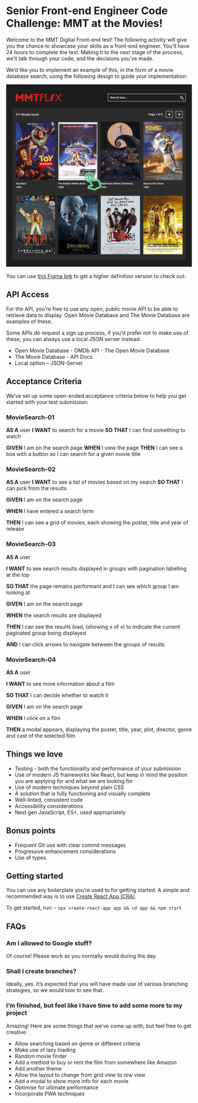 # Senior Front-end Engineer Code Challenge: MMT at the Movies! 


Welcome to the MMT Digital Front-end test! The following activity will give you the chance to showcase your skills as a front-end engineer. You’ll have 24 hours to complete the test. Making it to the next stage of the process, we’ll talk through your code, and the decisions you’ve made. 

We’d like you to implement an example of this, in the form of a movie database search, using the following design to guide your implementation: 

![MMT at the Movies Design](design.png)

You can use [this Figma link](https://www.figma.com/proto/8InQTRWhd3JaqdnoY9TRxQ/Tech-Test?node-id=19%3A2&viewport=-766%2C78%2C0.6925315856933594&scaling=min-zoom) to get a higher definition version to check out:  

## API Access 

For the API, you’re free to use any open, public movie API to be able to retrieve data to display. Open Movie Database and The Movie Database are examples of these. 

Some APIs do request a sign up process, if you’d prefer not to make use of these, you can always use a local JSON server instead: 

- Open Movie Database - OMDb API - The Open Movie Database 
- The Movie Database - API Docs 
- Local option – JSON-Server 

## Acceptance Criteria 

We’ve set up some open-ended acceptance criteria below to help you get started with your test submission: 

### **MovieSearch-01**

**AS A** user 
**I WANT** to search for a movie 
**SO THAT** I can find something to watch 

**GIVEN** I am on the search page 
**WHEN** I view the page 
**THEN** I can see a box with a button so I can search for a given movie title 

### **MovieSearch-02**

**AS A** user 
**I WANT** to see a list of movies based on my search 
**SO THAT** I can pick from the results 

**GIVEN** I am on the search page

**WHEN** I have entered a search term

**THEN** I can see a grid of movies, each showing the poster, title and year of release

### **MovieSearch-03**

**AS A** user

**I WANT** to see search results displayed in groups with pagination labelling at the top 

**SO THAT** the page remains performant and I can see which group I am looking at


**GIVEN** I am on the search page

**WHEN** the search results are displayed 

**THEN** I can see the results load, (showing x of x) to indicate the current paginated group being displayed 

**AND** I can click arrows to navigate between the groups of results 

### **MovieSearch-04**

**AS A** user 

**I WANT** to see more information about a film

**SO THAT** I can decide whether to watch it 


**GIVEN** I am on the search page

**WHEN** I click on a film

**THEN** a modal appears, displaying the poster, title, year, plot, director, genre and cast of the selected film 

## Things we love 

- Testing - both the functionality and performance of your submission 
- Use of modern JS frameworks like React, but keep in mind the position you are applying for and what we are looking for 
- Use of modern techniques beyond plain CSS 
- A solution that is fully functioning and visually complete 
- Well-linted, consistent code 
- Accessibility considerations 
- Next gen JavaScript, ES+, used appropriately 

## Bonus points 

- Frequent Git use with clear commit messages 
- Progressive enhancement considerations 
- Use of types

## Getting started

You can use any boilerplate you’re used to for getting started. A simple and recommended way is to use  [Create React App (CRA)](https://github.com/facebook/create-react-app). 

To get started, run: - `npx create-react-app app && cd app && npm start`

## FAQs

### Am I allowed to Google stuff? 

Of course! Please work as you normally would during the day. 

### Shall I create branches? 

Ideally, yes. It’s expected that you will have made use of various branching strategies, so we would love to see that. 

### I’m finished, but feel like I have time to add some more to my project 

Amazing! Here are some things that we’ve come up with, but feel free to get creative:


- Allow searching based on genre or different criteria 
- Make use of lazy loading 
- Random movie finder 
- Add a method to buy or rent the film from somewhere like Amazon 
- Add another theme 
- Allow the layout to change from grid view to row view 
- Add a modal to show more info for each movie 
- Optimise for ultimate performance 
- Incorporate PWA techniques 